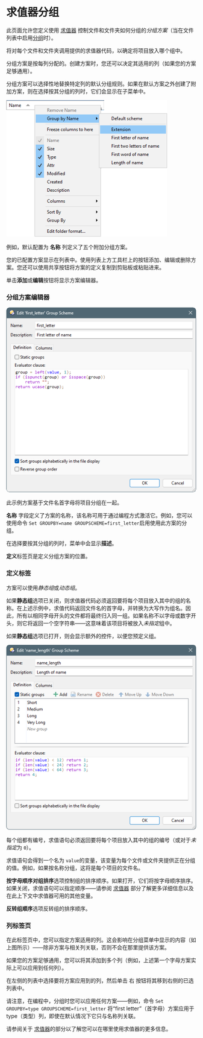 # 求值器分组

此页面允许您定义使用 [求值器](/Manual/evaluator/README.zh.md) 控制文件和文件夹如何分组的*分组方案*（当在文件列表中启用[分组](/Manual/basic_concepts/sorting_and_grouping/manual_sorting.zh.md)时）。

将对每个文件和文件夹调用提供的求值器代码，以确定将项目放入哪个组中。

分组方案是按每列分配的。创建方案时，您还可以决定其适用的列（如果您的方案足够通用）。

分组方案可以选择性地替换特定列的默认分组规则。如果在默认方案之外创建了附加方案，则在选择按其分组的列时，它们会显示在子菜单中。

![group_schemes.png](/Manual/images/media/13/group_schemes.png)

例如，默认配置为 **名称** 列定义了五个附加分组方案。

您的已配置方案显示在列表中。使用列表上方工具栏上的按钮添加、编辑或删除方案。您还可以使用共享按钮将方案的定义复制到剪贴板或粘贴进来。

单击**添加**或**编辑**按钮将显示方案编辑器。

### 分组方案编辑器

![group_scheme_editor.png](/Manual/images/media/13/group_scheme_editor.png)

此示例方案基于文件名首字母将项目分组在一起。

**名称** 字段定义了方案的名称，该名称可用于通过编程方式激活它。例如，您可以使用命令 `Set GROUPBY=name GROUPSCHEME=first_letter`启用使用此方案的分组。

在选择要按其分组的列时，菜单中会显示**描述**。

**定义**标签页是定义分组方案的位置。

### 定义标签

方案可以使用*静态组*或*动态组*。

如果**静态组**选项已关闭，则求值器代码必须返回要将每个项目放入其中的组的名称。在上述示例中，求值代码返回文件名的首字母，并转换为大写作为组名。因此，所有以相同字母开头的文件都将最终归入同一组。如果名称不以字母或数字开头，则它将返回一个空字符串——这意味着该项目将被放入*未指定*组中。

如果**静态组**选项已打开，则会显示额外的控件，以便您预定义组。

![group_scheme_editor_static.png](/Manual/images/media/13/group_scheme_editor_static.png)

每个组都有编号，求值语句必须返回要将每个项目放入其中的组的编号（或对于*未指定*为 `0`）。

求值语句会得到一个名为 `value`的变量，该变量为每个文件或文件夹提供正在分组的值。例如，如果按名称分组，这将是每个项目的文件名。

**按字母顺序对组排序**选项控制组的排序顺序。如果打开，它们将按字母顺序排序。如果关闭，求值语句可以指定顺序——请参阅 [求值器](/Manual/evaluator/applicable_contexts/evaluator_groups.zh.md) 部分了解更多详细信息以及在此上下文中求值器可用的其他变量。

**反转组顺序**选项反转组的排序顺序。

### 列标签页

在此标签页中，您可以指定方案适用的列。这会影响在分组菜单中显示的内容（如上图所示）——除非方案与相关列关联，否则不会在那里提供该方案。

如果您的方案足够通用，您可以将其添加到多个列（例如，上述第一个字母方案实际上可以应用到任何列）。

在左侧的列表中选择要将方案应用到的列，然后单击 <kbd>右</kbd> 按钮将其移到右侧的已选列表中。

请注意，在编程中，分组时您可以应用任何方案——例如，命令 <nobr>`Set GROUPBY=type GROUPSCHEME=first_letter`</nobr> 将“first letter”（首字母）方案应用于 type（类型）列，即使在默认情况下它只与名称列关联。

请参阅关于 [求值器](/Manual/evaluator/README.zh.md)的部分以了解您可以在哪里使用求值器的更多信息。